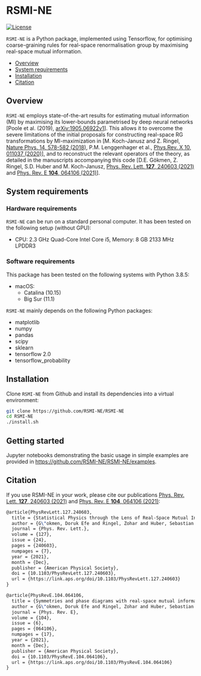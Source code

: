 # RSMI-NE

[![License](https://img.shields.io/badge/License-Apache%202.0-blue.svg)](https://opensource.org/licenses/Apache-2.0) 

`RSMI-NE` is a Python package, implemented using Tensorflow, for optimising coarse-graining rules for real-space renormalisation group by maximising real-space mutual information. 

- [Overview](#overview)
- [System requirements](#system-requirements)
- [Installation](#installation-guide)
- [Citation](#citation)

## Overview

`RSMI-NE` employs state-of-the-art results for estimating mutual information (MI) by maximising its lower-bounds parametrised by deep neural networks [Poole et al. (2019), [arXiv:1905.06922v1](https://arxiv.org/abs/1905.06922)]. This allows it to overcome the severe limitations of the initial proposals for constructing real-space RG transformations by MI-maximization in [M. Koch-Janusz and Z. Ringel, [Nature Phys. 14, 578-582 (2018)](https://doi.org/10.1038/s41567-018-0081-4), P.M. Lenggenhager et al., [Phys.Rev. X 10, 011037 (2020)](https://journals.aps.org/prx/abstract/10.1103/PhysRevX.10.011037)], and to reconstruct the relevant operators of the theory, as detailed in the manuscripts accompanying this code [D.E. Gökmen, Z. Ringel, S.D. Huber and M. Koch-Janusz, [Phys. Rev. Lett. **127**, 240603 (2021)](https://journals.aps.org/prl/abstract/10.1103/PhysRevLett.127.240603) and [Phys. Rev. E **104**, 064106 (2021)](https://journals.aps.org/pre/abstract/10.1103/PhysRevE.104.064106)].

## System requirements

### Hardware requirements

`RSMI-NE`  can be run on a standard personal computer. It has been tested on the following setup (without GPU):

+ CPU: 2.3 GHz Quad-Core Intel Core i5, Memory: 8 GB 2133 MHz LPDDR3

### Software requirements

This package has been tested on the following systems with Python 3.8.5:

+ macOS:
  + Catalina (10.15)
  + Big Sur (11.1)

`RSMI-NE` mainly depends on the following Python packages:

* matplotlib
* numpy
* pandas
* scipy
* sklearn
* tensorflow 2.0
* tensorflow_probability

## Installation

Clone `RSMI-NE` from Github and install its dependencies into a virtual environment:

```bash
git clone https://github.com/RSMI-NE/RSMI-NE
cd RSMI-NE
./install.sh
```

## Getting started

Jupyter notebooks demonstrating the basic usage in simple examples are provided in <https://github.com/RSMI-NE/RSMI-NE/examples>.

## Citation

If you use RSMI-NE in your work, please cite our publications [Phys. Rev. Lett. **127**, 240603 (2021)](https://journals.aps.org/prl/abstract/10.1103/PhysRevLett.127.240603) and [Phys. Rev. E **104**, 064106 (2021)](https://journals.aps.org/pre/abstract/10.1103/PhysRevE.104.064106):

```latex
@article{PhysRevLett.127.240603,
  title = {Statistical Physics through the Lens of Real-Space Mutual Information},
  author = {G\"okmen, Doruk Efe and Ringel, Zohar and Huber, Sebastian D. and Koch-Janusz, Maciej},
  journal = {Phys. Rev. Lett.},
  volume = {127},
  issue = {24},
  pages = {240603},
  numpages = {7},
  year = {2021},
  month = {Dec},
  publisher = {American Physical Society},
  doi = {10.1103/PhysRevLett.127.240603},
  url = {https://link.aps.org/doi/10.1103/PhysRevLett.127.240603}
}

@article{PhysRevE.104.064106,
  title = {Symmetries and phase diagrams with real-space mutual information neural estimation},
  author = {G\"okmen, Doruk Efe and Ringel, Zohar and Huber, Sebastian D. and Koch-Janusz, Maciej},
  journal = {Phys. Rev. E},
  volume = {104},
  issue = {6},
  pages = {064106},
  numpages = {17},
  year = {2021},
  month = {Dec},
  publisher = {American Physical Society},
  doi = {10.1103/PhysRevE.104.064106},
  url = {https://link.aps.org/doi/10.1103/PhysRevE.104.064106}
}
```
